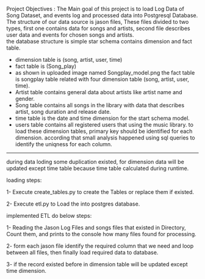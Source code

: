 Project Objectives :
The Main goal of this project is to load Log Data of Song Dataset, and events log and processed data into Postgresql Database.
The structure of our data source is jason files, These files divided to two types, first one contains data for songs and artists, second file describes user data and events for chosen songs and artists.  
the database structure is simple star schema contains dimension and fact table.
* dimension table is (song, artist, user, time)
* fact table is (Song_play)
* as shown in uploaded image named Songplay_model.png the fact table is songplay table related with four dimension table (song, artist, user, time).
* Artist table contains general data about artists like artist name and gender.
* Song table contains all songs in the library with data that describes artist, song duration and release date.
* time table is the date and time dimension for the start schema model.
* users table contains all registered users that using the music library.
to load these dimension tables, primary key should be identified for each dimension. according that small analysis happened using sql queries to identify the uniqness for each column.

----------------------------------
during data loding some duplication existed, for dimension data will be updated except time table because time table calculated during runtime.

loading steps:

1- Execute create_tables.py to create the Tables or replace them if existed.

2- Execute etl.py to Load the into postgres database.

implemented ETL do below steps:

1- Reading the Jason Log Files and songs files that existed in Directory, Count them, and prints to the console how many files found for processing.

2- form each jason file identify the required column that we need and loop between all files, then finally load required data to database.

3- if the record existed before in dimension table will be updated except time dimension.
